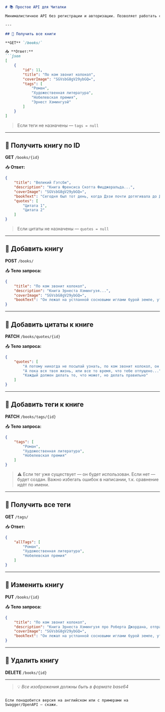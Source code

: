 ```markdown
# 📚 Простое API для Читалки

Минималистичное API без регистрации и авторизации. Позволяет работать с книгами, цитатами и тегами.

---

## 🔹 Получить все книги

**GET** `/books/`

📥 **Ответ:**
```json
[
    {
        "id": 11,
        "title": "По ком звонит колокол",
        "coverImage": "SGVsbG8gV29ybGQ=",
        "tags": [
            "Роман",
            "Художественная литература",
            "Нобелевская премия",
            "Эрнест Хэмингуэй"
        ]
    }
]
```
> Если теги не назначены — `tags = null`

---

## 🔹 Получить книгу по ID

**GET** `/books/{id}`

📥 **Ответ:**
```json
{
    "title": "Великий Гэтсби",
    "description": "Книга Френсиса Скотта Фицджеральда...",
    "coverImage": "SGVsbG8gV29ybGQ=",
    "bookText": "Сегодня был тот день, когда Дэзи почти дотягивала до Дэзи его мечтаний, и дело было не в...",
    "quotes": [
        "Цитата 1",
        "Цитата 2"
    ]
}
```
> Если цитаты не назначены — `quotes = null`

---

## 🔹 Добавить книгу

**POST** `/books/`

📤 **Тело запроса:**
```json
{
    "title": "По ком звонит колокол",
    "description": "Книга Эрнеста Хэмингуэя...",
    "coverImage": "SGVsbG8gV29ybGQ=",
    "bookText": "Он лежал на устланной сосновыми иглами бурой земле, уткнув подбородок в скрещённые руки, а ветер шевелил над ним верхушки высоких сосен..."
}
```

---

## 🔹 Добавить цитаты к книге

**PATCH** `/books/quotes/{id}`

📤 **Тело запроса:**
```json
{
    "quotes": [
        "А потому никогда не посылай узнать, по ком звонит колокол, он звонит и по тебе.",
        "А пока вся твоя жизнь, или все то время, что тебе отпущено...",
        "Каждый должен делать то, что может, но делать правильно"
    ]
}
```

---

## 🔹 Добавить теги к книге

**PATCH** `/books/tags/{id}`

📤 **Тело запроса:**
```json
{
    "tags": [
        "Роман",
        "Художественная литература",
        "Нобелевская премия"
    ]
}
```

> ⚠️ Если тег уже существует — он будет использован. Если нет — будет создан. Важно избегать ошибок в написании, т.к. сравнение идёт по имени.

---

## 🔹 Получить все теги

**GET** `/tags/`

📥 **Ответ:**
```json
{
    "allTags": [
        "Роман",
        "Художественная литература",
        "Нобелевская премия"
    ]
}
```

---

## 🔹 Изменить книгу

**PUT** `/books/{id}`

📤 **Тело запроса:**
```json
{
    "title": "По ком звонит колокол",
    "description": "Книга Эрнеста Хэмингуэя про Роберта Джордана, отправленного к партизанам, чтобы...",
    "coverImage": "SGVsbG8gV29ybGQ=",
    "bookText": "Он лежал на устланной сосновыми иглами бурой земле, уткнув подбородок в скрещённые руки..."
}
```

---

## 🔹 Удалить книгу

**DELETE** `/books/{id}`

---

> 💡 *Все изображения должны быть в формате base64*
```

Если понадобится версия на английском или с примерами на Swagger/OpenAPI — скажи.
